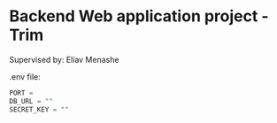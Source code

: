 # Backend Web application project - Trim

Supervised by: Eliav Menashe


.env file:
```javascript
PORT = 
DB_URL = ""
SECRET_KEY = ""
```

